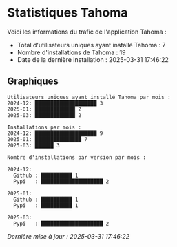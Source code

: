 # Statistiques Tahoma

Voici les informations du trafic de l'application Tahoma :
- Total d'utilisateurs uniques ayant installé Tahoma : 7
- Nombre d'installations de Tahoma : 19
- Date de la dernière installation : 2025-03-31 17:46:22

## Graphiques
```
Utilisateurs uniques ayant installé Tahoma par mois :
2024-12: ████████████████████ 3
2025-01: █████████████ 2
2025-03: █████████████ 2
```

```
Installations par mois :
2024-12: ████████████████████ 9
2025-01: ███████████████ 7
2025-03: ██████ 3
```

```
Nombre d'installations par version par mois :

2024-12:
  Github : ██████████ 1
  Pypi   : ████████████████████ 2

2025-01:
  Github : ██████████ 1
  Pypi   : ██████████ 1

2025-03:
  Pypi   : ████████████████████ 2
```


*Dernière mise à jour : 2025-03-31 17:46:22*
